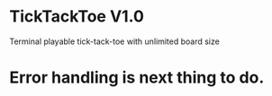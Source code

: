 # TickTackToe V1.0
Terminal playable tick-tack-toe with unlimited board size
# Error handling is next thing to do.
